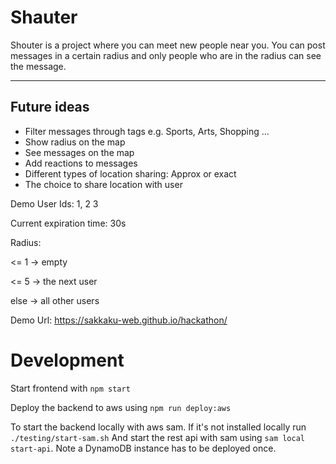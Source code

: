 # Shauter
Shouter is a project where you can meet new people near you. You can post messages in a certain radius and only people who are in the radius can see the message.

---
## Future ideas
- Filter messages through tags e.g. Sports, Arts, Shopping ...
- Show radius on the map
- See messages on the map
- Add reactions to messages
- Different types of location sharing: Approx or exact
- The choice to share location with user


Demo User Ids: 1, 2 3

Current expiration time: 30s

Radius:

<= 1 -> empty

<= 5 -> the next user

else -> all other users

Demo Url: https://sakkaku-web.github.io/hackathon/

# Development

Start frontend with `npm start`

Deploy the backend to aws using `npm run deploy:aws`

To start the backend locally with aws sam. If it's not installed locally run `./testing/start-sam.sh`
And start the rest api with sam using `sam local start-api`. Note a DynamoDB instance has to be deployed once.
